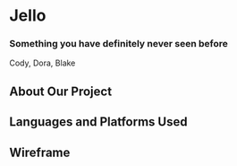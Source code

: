 # Jello
### Something you have definitely never seen before
Cody, Dora, Blake

## About Our Project


## Languages and Platforms Used


## Wireframe

